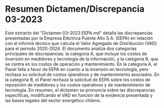 # Resumen Dictamen/Discrepancia 03-2023
Este extracto del "Dictamen 03-2023 EEPA.md" detalla las discrepancias presentadas por la Empresa Eléctrica Puente Alto S.A. (EEPA) en relación con el informe técnico que calcula el Valor Agregado de Distribución (VAD) para el periodo 2020-2024. El documento analiza dos categorías principales de discrepancias: la categoría A, que incluye los costos de inversión en medidores y tecnología de la información, y la categoría B, que se centra en los costos de operación y mantenimiento. En la categoría A, el Panel falla a favor de EEPA en cuanto a la inversión en tecnología, pero rechaza su solicitud de costos operativos y de mantenimiento asociados. En la categoría B, el Panel rechaza la solicitud de EEPA sobre los costos de reposición de medidores y los costos operativos y de mantenimiento de tecnología. En resumen, el dictamen se pronuncia sobre las discrepancias específicas, modificando el VAD en función de la evidencia presentada y las bases legales del sector energético chileno.